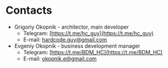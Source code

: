Contacts
========

- Grigoriy Okopnik - architector, main developer
  - Telegram: [https://t.me/hc_guy](https://t.me/hc_guy)
  - E-mail: [hardcode.guy@gmail.com](mailto:hardcode.guy@gmail.com)
- Evgeniy Okopnik - business development manager
  - Telegram: [https://t.me/BDM_HC](https://t.me/BDM_HC)
  - E-mail: [okopnik.e@gmail.com](mailto:okopnik.e@gmail.com)

